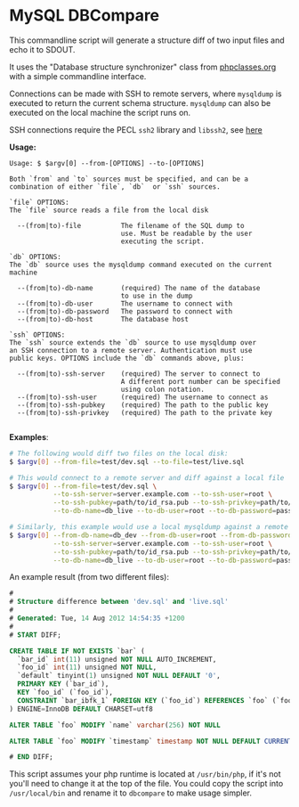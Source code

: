 # MySQL DBCompare

This commandline script will generate a structure diff of two input files and echo it to SDOUT.

It uses the "Database structure synchronizer" class from [phpclasses.org](http://www.phpclasses.org/package/4615-PHP-Compare-MySQL-databases-to-synchronize-structures.html) with a simple commandline interface. 

Connections can be made with SSH to remote servers, where `mysqldump` is executed to return the current schema structure. `mysqldump` can also be executed on the local machine the script runs on.

SSH connections require the PECL `ssh2` library and `libssh2`, see [here](http://pecl.php.net/package/ssh2)

**Usage:**

```
Usage: $ $argv[0] --from-[OPTIONS] --to-[OPTIONS]

Both `from` and `to` sources must be specified, and can be a 
combination of either `file`, `db`  or `ssh` sources.

`file` OPTIONS: 
The `file` source reads a file from the local disk

  --(from|to)-file          The filename of the SQL dump to 
                            use. Must be readable by the user
                            executing the script.

`db` OPTIONS:
The `db` source uses the mysqldump command executed on the current machine

  --(from|to)-db-name       (required) The name of the database
                            to use in the dump
  --(from|to)-db-user       The username to connect with
  --(from|to)-db-password   The password to connect with
  --(from|to)-db-host       The database host 

`ssh` OPTIONS:
The `ssh` source extends the `db` source to use mysqldump over 
an SSH connection to a remote server. Authentication must use
public keys. OPTIONS include the `db` commands above, plus:

  --(from|to)-ssh-server    (required) The server to connect to
                            A different port number can be specified
                            using colon notation.
  --(from|to)-ssh-user      (required) The username to connect as
  --(from|to)-ssh-pubkey    (required) The path to the public key
  --(from|to)-ssh-privkey   (required) The path to the private key
  
```

**Examples**:

```bash
# The following would diff two files on the local disk:
$ $argv[0] --from-file=test/dev.sql --to-file=test/live.sql

# This would connect to a remote server and diff against a local file
$ $argv[0] --from-file=test/dev.sql \
           --to-ssh-server=server.example.com --to-ssh-user=root \
           --to-ssh-pubkey=path/to/id_rsa.pub --to-ssh-privkey=path/to/id_rsa \
           --to-db-name=db_live --to-db-user=root --to-db-password=password123

# Similarly, this example would use a local mysqldump against a remote server
$ $argv[0] --from-db-name=db_dev --from-db-user=root --from-db-password=test123 \
           --to-ssh-server=server.example.com --to-ssh-user=root \
           --to-ssh-pubkey=path/to/id_rsa.pub --to-ssh-privkey=path/to/id_rsa \
           --to-db-name=db_live --to-db-user=root --to-db-password=password123
```


An example result (from two different files):
```sql
#
# Structure difference between 'dev.sql' and 'live.sql'
#
# Generated: Tue, 14 Aug 2012 14:54:35 +1200
#
# START DIFF;

CREATE TABLE IF NOT EXISTS `bar` (
  `bar_id` int(11) unsigned NOT NULL AUTO_INCREMENT,
  `foo_id` int(11) unsigned NOT NULL,
  `default` tinyint(1) unsigned NOT NULL DEFAULT '0',
  PRIMARY KEY (`bar_id`),
  KEY `foo_id` (`foo_id`),
  CONSTRAINT `bar_ibfk_1` FOREIGN KEY (`foo_id`) REFERENCES `foo` (`foo_id`)
) ENGINE=InnoDB DEFAULT CHARSET=utf8

ALTER TABLE `foo` MODIFY `name` varchar(256) NOT NULL

ALTER TABLE `foo` MODIFY `timestamp` timestamp NOT NULL DEFAULT CURRENT_TIMESTAMP ON UPDATE CURRENT_TIMESTAMP

# END DIFF;
```

This script assumes your php runtime is located at `/usr/bin/php`, if it's not you'll need to change it at the top of the file. You could copy the script into `/usr/local/bin` and rename it to `dbcompare` to make usage simpler.

